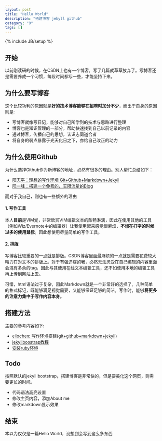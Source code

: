 ```yaml
---
layout: post
title: "Hello World"
description: "搭建博客 jekyll github"
category: "0"
tags: []
---
```

{% include JB/setup %}

开始
----

以前刚读研的时候，在CSDN上也有一个博客，写了几篇就草草放弃了。写博客还是需要养成一个习惯，每段时间都写一些，才能坚持下来。

为什么要写博客
----

这个比较功利的原因就是**好的技术博客能够在招聘时加分不少**，而出于自身的原因则是:

- 写博客就像写日记，能够对自己所学到的技术与思路进行整理
- 博客也是知识管理的一部分，帮助快速找到自己以前记录的内容
- 通过博客，传播自己的思想，认识志同道合者
- 将自身的弱点暴露于光天化日之下，亦给自己改正的动力

为什么使用Github
----------------

为什么选择Github作为新博客的地址，必然有很多的理由。别人帮忙总结如下：

- [阳志平：理想的写作环境 Git+Github+Markdown+Jekyll](http://www.yangzhiping.com/tech/writing-space.html)
- [阮一峰：搭建一个免费的，无限流量的Blog](http://www.ruanyifeng.com/blog/2012/08/blogging_with_jekyll.html)

而对于我自己，则也有一些额外的理由

#### 1. 写作工具

本人**目前**是VIM党，非常欣赏VIM编辑文本的酣畅淋漓，因此在使用其他的工具（例如Wiz/Evernote中的编辑器）让我使用起来感觉很麻烦，**不想在打字的时候过多的使用鼠标**。因此想使用尽量简单的写作工具。

#### 2. 排版

写博客比较重要的一点就是排版。CSDN博客里面最麻烦的一点就是需要花费较大精力在对文本的排版上。对于有强迫症的我，必然无法忍受在自己编辑的内容里面会混有多余的tag，因此与其使用在线文本编辑工具，还不如使用本地的编辑工具再上传到网站上去。

可惜，html语法过于复杂，因此Markdown就是一个非常好的选择了，几种简单的格式标记，既能够满足视觉需要，又能够保证足够的简洁，写作时，能够**将更多的注意力集中于写作内容本身**。

搭建方法
------------------

主要的参考内容如下:

- [ellochen: 写作环境搭建(git+github+markdown+jekyll)](http://ellochen.github.io/2013/03/写作环境搭建(git+github+markdown+jekyll))
- [jekyllboostrap教程](http://jekyllbootstrap.com/usage/jekyll-quick-start.html)
- [安装ruby环境](http://ruby-china.org/wiki/install_ruby_guide)

Todo
----

按照默认的jekyll bootstrap，搭建博客是非常快的，但是要美化这个网页，则需要更长的时间。

- 代码语法高亮设置
- 修改主页内容，添加About me
- 修改markdown显示效果

结束
----

本以为仅仅是一篇Hello World，没想到会写到这么多东西
